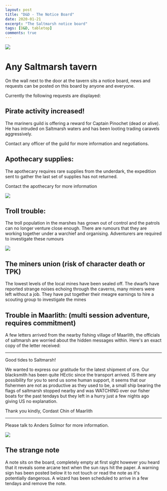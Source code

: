 ```yaml
---
layout: post
title: "D&D - The Notice Board"
date: 2020-01-21
excerpt: "The Saltmarsh notice board"
tags: [D&D, tabletop]
comments: true
---
```


<img src="https://www.elventower.com/wp-content/uploads/2018/06/thumbnail.jpg" />

# Any Saltmarsh tavern
On the wall next to the door at the tavern sits a notice board, news and requests can be posted on this board by anyone and everyone.

Currently the following requests are displayed:

## Pirate activity increased!
The mariners guild is offering a reward for Captain Pinochet (dead or alive). He has intruded on Saltmarsh waters and has been looting trading caravels aggressively. 

Contact any officer of the guild for more information and negotiations.

## Apothecary supplies: 
The apothecary requires rare supplies from the underdark, the expedition sent to gather the last set of supplies has not returned. 

Contact the apothecary for more information

<img src="https://i.pinimg.com/originals/38/fb/41/38fb41adb6bec811944f6545cfd98e26.jpg">

## Troll trouble:
The troll population in the marshes has grown out of control and the patrols can no longer venture close enough. There are rumours that they are working together under a warchief and organising. Adventurers are required to investigate these rumours

<img src="https://i1.wp.com/nerdarchy.com/wp-content/uploads/2018/04/forest-troll.jpg?fit=1200%2C727&ssl=1">

## The miners union (risk of character death or TPK)
The lowest levels of the local mines have been sealed off. The dwarfs have reported strange noises echoing through the caverns, many miners were left without a job. They have put together their meagre earnings to hire a scouting group to investigate the mines

## Trouble in Maarlith: (multi session adventure, requires commitment)
A few letters arrived from the nearby fishing village of Maarlith, the officials of saltmarsh are worried about the hidden messages within.
Here's an exact copy of the letter received:

***

Good tides to Saltmarsh!

We wanted to express our gratitude for the latest shipment of ore. 
Our blacksmith has been quite HEctic since the transport arrived. 
IS there any possibility for you to send us some human support, it seems that our fishermen are not as productive as they used to be, a small ship bearing the flags of saltmarsh stopped nearby and was WATCHING over our fisher boats for the past tendays but they left in a hurry just a few nights ago giving US no explanation.

Thank you kindly, 
Cordast Chin of Maarlith

***


Please talk to Anders Solmor for more information.

<img src="https://i.redd.it/gz4a6dh79rmz.jpg">

## The strange note
A note sits on the board, completely empty at first sight however you heard that it reveals some arcane text when the sun rays hit the paper. A warning sign has been posted below it to not touch or read the note as it's potentially dangerous. A wizard has been scheduled to arrive in a few tendays and remove the note.